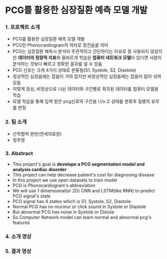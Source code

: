 # PCG를 활용한 심장질환 예측 모델 개발

### 1. 프로젝트 소개

- PCG를 활용한 심장질환 예측 모델 개발
- PCG란 Phonocardiogram의 약자로 청진음을 의미
- PCG는 심장질환 예측시 분석이 주관적이고 간단하다는 이유로 잘 사용되지 않았지만 **데이터의 정량적 지표**와 올바르게 학습된 **컴퓨터 네트워크 모델**이 있다면 사람이 분석하는 것보다 빠르고 정확한 결과를 낼 수 있음
- PCG 신호는 크게 4가지 상태로 분류됨(S1, Systole, S2, Diastole)
- 정상적인 심장음에는 잡음이 거의 없지만 비정상적인 심장음에는 잡음미 많이 섞여 있음
- 이렇게 정상, 비정상으로 나뉜 데이터와 구간별로 획득된 데이터를 컴퓨터 모델을 학습
- 모델 학습을 통해 입력 받은 pcg신호의 구간을 나누고 상태를 분류후 질병의 유무를 판정
### 2. 팀 소개
- 산학협력 분반(연세의료원)
- 정주영

### 3. Abstract
- This project's goal is **develope a PCG segmentation model and analysis cardiac disorder**
- This project can help decrease patient's cost for diagnosing disease
- In this project we use open datasets to train model
- PCG is Phonocardiogram's abbreviation
- We will use 1 dimensional(or 2D) CNN and LSTM(like RNN) to predict PCG signal's state
- PCG signal has 4 states which is S1, Systole, S2, Diastole
- Normal PCG has no murmur or click sound in Systole or Diastole
- But abnormal PCG has noise in Systole or Distole
- So Computer Network model can learn normal and abnormal pcg's features

### 4. 소개 영상

### 5. 결과 영상
